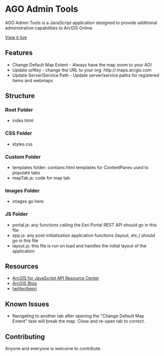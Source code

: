 # AGO Admin Tools

AGO Admin Tools is a JavaScript application designed to provide additional administrative capabilities to ArcGIS Online.

[View it live](http://pholleran.github.com/agoAdminTools/index.html)

## Features

* Change Default Map Extent - Always have the map zoom to your AOI
* Update urlKey - change the URL to your org: http://<urlKey>.maps.arcgis.com
* Update Server/Service Path - Update server/service paths for registered items and webmaps

## Structure

### Root Folder
* index.html

### CSS Folder
* styles.css

### Custom Folder
* templates folder: contians html templates for ContentPanes used to populate tabs
* mapTab.js: code for map tab

### Images Folder
* images go here

### JS Folder
* portal.js: any functions calling the Esri Portal REST API should go in this file
* app.js: any post-initialization application functions (layout, etc,) should go in this file
* layout.js: this file is run on load and handles the initial layout of the application

## Resources

* [ArcGIS for JavaScript API Resource Center](http://help.arcgis.com/en/webapi/javascript/arcgis/index.html)
* [ArcGIS Blog](http://blogs.esri.com/esri/arcgis/)
* [twitter@esri](http://twitter.com/esri)

## Known Issues

* Navigating to another tab after opening the "Change Default Map Extent" task will break the map.  Close and re-open tab to correct.

## Contributing

Anyone and everyone is welcome to contribute.
